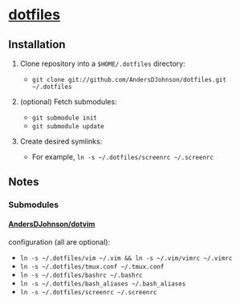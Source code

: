 [projecturl]: http://github.com/AndersDJohnson/dotfiles

[dotfiles][projecturl]
======================

Installation
------------

1. Clone repository into a `$HOME/.dotfiles` directory:
   * `git clone git://github.com/AndersDJohnson/dotfiles.git ~/.dotfiles`

2. (optional) Fetch submodules:
   * `git submodule init`
   * `git submodule update`

3. Create desired symlinks:
   * For example, `ln -s ~/.dotfiles/screenrc ~/.screenrc`

Notes
-----

### Submodules

#### [AndersDJohnson/dotvim](http://github.com/AndersDJohnson/dotvim)
configuration (all are optional):
   * `ln -s ~/.dotfiles/vim ~/.vim && ln -s ~/.vim/vimrc ~/.vimrc`
   * `ln -s ~/.dotfiles/tmux.conf ~/.tmux.conf`
   * `ln -s ~/.dotfiles/bashrc ~/.bashrc`
   * `ln -s ~/.dotfiles/bash_aliases ~/.bash_aliases`
   * `ln -s ~/.dotfiles/screenrc ~/.screenrc`

